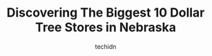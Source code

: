 ---
layout: ampstory
image: https://i0.wp.com/www.depkes.org/wp-content/uploads/2023/06/dollar-tree-0-in-nebraska-1685968730.jpeg?resize=640,853
author: techidn
featured: false
description: Discover the impressive array of Dollar Tree options in Nebraska, where you can find 10 of the largest Dollar Tree establishments in the area. From renowned classics to hidden gems, Nebraska
title: Discovering The Biggest 10 Dollar Tree Stores in Nebraska
cover:
   title: Discovering The Biggest 10 Dollar Tree Stores in Nebraska
   subtitle: Rickpate
   background: https://www.depkes.org/wp-content/uploads/2023/06/dollar-tree-0-in-nebraska-1685968730.jpeg

pages: 
 - layout: thirds
   top: <h1>#1 Dollar Tree</h1>
   bottom: "<p>Definitely the worst Dollar Tree Ive ever visited. Very low inventory throughout the store, and every shelf was disheveled and disorganized. Felt like picking through a </p>"
   background: https://www.depkes.org/wp-content/uploads/2023/06/dollar-tree-1-in-nebraska-1685968731.jpeg
   backgroundblur: true
 - layout: thirds
   top: <h1>#2 Dollar Tree</h1>
   bottom: "<p>2930 K St, Omaha, NE 68107, United States</p>"
   background: https://www.depkes.org/wp-content/uploads/2023/06/dollar-tree-2-in-nebraska-1685968731.jpeg
   cta:
      link: https://www.depkes.org/blog/discovering-the-biggest-10-dollar-tree-stores-in-nebraska/
      text: Discovering The Biggest 10 Dollar Tree Stores in Nebraska
 - layout: thirds
   top: <h1>#3 Dollar Tree</h1>
   bottom: "<p>3120 S 24th St, Omaha, NE 68108, United States</p>"
   background: https://www.depkes.org/wp-content/uploads/2023/06/dollar-tree-3-in-nebraska-1685968731.jpeg
   cta:
      link: https://www.depkes.org/blog/discovering-the-biggest-10-dollar-tree-stores-in-nebraska/
      text: Discovering The Biggest 10 Dollar Tree Stores in Nebraska
 - layout: thirds
   top: <h1>#4 Dollar Tree</h1>
   bottom: "<p>12305 W Center Rd, Omaha, NE 68144, United States</p>"
   background: https://images.unsplash.com/photo-1557672172-298e090bd0f1?ixlib=rb-4.0.3&ixid=MnwxMjA3fDB8MHxwaG90by1wYWdlfHx8fGVufDB8fHx8&auto=format&fit=crop&w=640&h=853&q=80
   cta:
      link: https://www.depkes.org/blog/discovering-the-biggest-10-dollar-tree-stores-in-nebraska/
      text: Discovering The Biggest 10 Dollar Tree Stores in Nebraska
 - layout: thirds
   top: <h1>#5 Dollar Tree</h1>
   bottom: "<p>5230 S 136th St, Omaha, NE 68137, United States</p>"
   background: https://images.unsplash.com/photo-1602536052359-ef94c21c5948?ixlib=rb-4.0.3&ixid=MnwxMjA3fDB8MHxwaG90by1wYWdlfHx8fGVufDB8fHx8&auto=format&fit=crop&w=640&h=853&q=80
   cta:
      link: https://www.depkes.org/blog/discovering-the-biggest-10-dollar-tree-stores-in-nebraska/
      text: Discovering The Biggest 10 Dollar Tree Stores in Nebraska
 - layout: thirds
   top: <h1>#6 Dollar Tree</h1>
   bottom: "<p>2900 N 70th St, Lincoln, NE 68507, United States</p>"
   background: https://images.unsplash.com/photo-1609083590460-7b8cc0ca65f8?ixlib=rb-4.0.3&ixid=MnwxMjA3fDB8MHxwaG90by1wYWdlfHx8fGVufDB8fHx8&auto=format&fit=crop&w=640&h=853&q=80
   cta:
      link: https://www.depkes.org/blog/discovering-the-biggest-10-dollar-tree-stores-in-nebraska/
      text: Discovering The Biggest 10 Dollar Tree Stores in Nebraska
 - layout: thirds
   top: <h1>#7 Dollar Tree</h1>
   bottom: "<p>3900 Yankee Hill Rd Ste 155, Lincoln, NE 68516, United States</p>"
   background: https://images.unsplash.com/photo-1489648022186-8f49310909a0?ixlib=rb-4.0.3&ixid=MnwxMjA3fDB8MHxwaG90by1wYWdlfHx8fGVufDB8fHx8&auto=format&fit=crop&w=640&h=853&q=80
   cta:
      link: https://www.depkes.org/blog/discovering-the-biggest-10-dollar-tree-stores-in-nebraska/
      text: Discovering The Biggest 10 Dollar Tree Stores in Nebraska
 - layout: thirds
   middle: Continue reading...
   background: https://images.unsplash.com/photo-1552083974-186346191183?ixlib=rb-4.0.3&ixid=MnwxMjA3fDB8MHxwaG90by1wYWdlfHx8fGVufDB8fHx8&auto=format&fit=crop&w=640&h=853&q=80
   cta:
      link: https://www.depkes.org/blog/discovering-the-biggest-10-dollar-tree-stores-in-nebraska/
      text: Discovering The Biggest 10 Dollar Tree Stores in Nebraska
      
---